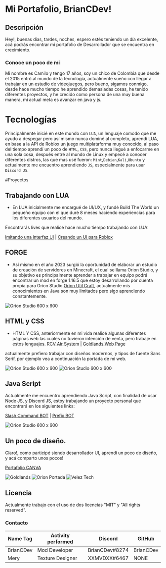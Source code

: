 # Mi Portafolio, BrianCDev!
## Descripción

Hey!, buenas días, tardes, noches, espero estés teniendo un día excelente, acá podrás encontrar mi portafolio de Desarrollador que se encuentra en crecimiento.

### Conoce un poco de mi

Mi nombre es Camilo y tengo 17 años, soy un chico de Colombia que desde el 2015 entró al mundo de la tecnología, actualmente sueño con llegar a trabajar en un estudio de videojuegos, pero bueno, sigamos conmigo, desde hace mucho tiempo he aprendido demasiadas cosas, he tenido diferentes proyectos, y he crecido como persona de una muy buena manera, mi actual meta es avanzar en java y js.

 # Tecnologías
 
 Principalmente inicié en este mundo con `LUA`, un lenguaje comodo que me ayudo a despegar pero así mismo nunca dominé al completo, aprendí LUA, en base a la API de Roblox un juego multiplataforma muy conocido, al paso del tiempo aprendí un poco de `HTML`, `CSS`, pero nunca llegué a enfocarme en una sola cosa, después entré al mundo de Linux y empecé a conocer diferentes distros, las que mas usé fueron: `Mint`,`Debian`,`Kali`,`Ubuntu` y actualmente me encuentro aprendiendo `JS`, especialmente para usar `Discord JS`.
 
 #Proyectos
 
 ## Trabajando con LUA
- En LUA inicialmente me encargué de UI/UX, y fundé Build The World un pequeño equipo con el que duré 8 meses haciendo experiencias para los diferentes usuarios del mundo.

 Encontrarás lives que realicé hace mucho tiempo trabajando con LUA:
 
 [Imitando una interfaz UI](https://www.youtube.com/watch?v=DEaLIAhLmaI)
 |
 [Creando un UI para Roblox](https://www.youtube.com/watch?v=K3Qbpr4_Rfs)
 
 ## FORGE

- Así mismo en el año 2023 surgió la oportunidad de elaborar un estudio de creación de servidores en Minecraft, el cual se llama Orion Studio, y su objetivo es principalmente aprender a trabajar en equipo podrá encontrar un mod en forge 1.16.5 que estoy desarrollando por cuenta propia para Orion Studio [Orion Util Craft](https://github.com/BrianCDev/orionutilcraft-1.16.5), actualmente mis conocimientos en Java son muy limitados pero sigo aprendiendo constantemente.

![Orion Studio 600 x 600](https://media.discordapp.net/attachments/1075159803036455072/1086419183258050722/utiltab.png)


## HTML y CSS

- HTML Y CSS, anteriormente en mi vida realicé algunas diferentes páginas web las cuales no tuvieron intención de venta, pero trabajé en estos lenguajes.
[RCV Air System](https://github.com/BrianCDev/rcvairsystem) | [Goldlands Web Page](https://github.com/BrianCDev/briancdev.github.io)

actualmente prefiero trabajar con diseños modernos, y tipos de fuente Sans Serif, por ejemplo vea a continuación la portada de mi web.



![Orion Studio 600 x 600](https://media.discordapp.net/attachments/1084342783684382763/1086500257061404773/image.png?width=1363&height=676)
![Orion Studio 600 x 600](https://media.discordapp.net/attachments/1084342783684382763/1086500962841149440/image.png?width=1330&height=676)

## Java Script
Actualmente me encuentro aprendiendo Java Script, con finalidad de usar Node JS, y Discord JS, estoy trabajando un proyecto personal que encontrará en los siguientes links: 

[Slash Command BOT](https://github.com/BrianCDev/discord-bot) | [Prefix BOT](https://github.com/orionmcstudio/oriondiscord-bot)


![Orion Studio 600 x 600](https://media.discordapp.net/attachments/1084342783684382763/1086503374150717520/image.png?width=343&height=675)


## Un poco de diseño.

Claro!, como participé siendo desarrollador UI, aprendí un poco de diseño, y acá comparto unos pocos!

[Portafolio CANVA](https://www.canva.com/design/DAEi6eo_1qU/ZYJU2QM0r4mYpP2O1zI2uA/view?utm_content=DAEi6eo_1qU&utm_campaign=designshare&utm_medium=link&utm_source=viewer)


![Goldlands](https://media.discordapp.net/attachments/947325961978912768/1086504176269414400/goldlands_2.png?width=1202&height=676)
![Orion Portada](https://media.discordapp.net/attachments/947325961978912768/1086504176588165190/orionstudio_1.png?width=1202&height=676)
![Velez Tech](https://media.discordapp.net/attachments/947325961978912768/1086504177133441095/velez_tech.jpg?width=676&height=676)


## Licencia

Actualmente trabajo con el uso de dos licencias "MIT" y "All rights reserved".

 

### Contacto
| Name Tag     | Activity performed | Discord | GitHub |
| ------------- | --------------- | ---------------- | ---------------- |
| BrianCDev    | Mod Developer     | BrianCDev#8274   | BrianCDev
| Mery| Texture Designer      | XXMVDXX#6467  | NONE 
